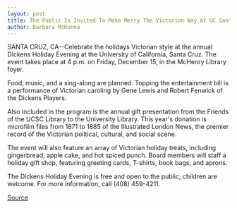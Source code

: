 ```yaml
---
layout: post
title: The Public Is Invited To Make Merry The Victorian Way At UC Santa Cruz's Annual Dickens Holiday Evening
author: Barbara McKenna
---
```


SANTA CRUZ, CA--Celebrate the holidays Victorian style at the  annual Dickens Holiday Evening at the University of California, Santa  Cruz. The event takes place at 4 p.m. on Friday, December 15, in the  McHenry Library foyer.

Food, music, and a sing-along are planned. Topping the  entertainment bill is a performance of Victorian caroling by Gene  Lewis and Robert Fenwick of the Dickens Players.

Also included in the program is the annual gift presentation  from the Friends of the UCSC Library to the University Library. This  year's donation is microfilm files from 1871 to 1885 of the  Illustrated London News, the premier record of the Victorian  political, cultural, and social scene.

The event will also feature an array of Victorian holiday  treats, including gingerbread, apple cake, and hot spiced punch. Board  members will staff a holiday gift shop, featuring greeting cards,  T-shirts, book bags, and aprons.

The Dickens Holiday Evening is free and open to the public;  children are welcome. For more information, call (408) 459-4211.

[Source](http://www1.ucsc.edu/news_events/press_releases/archive/95-96/12-95/120795-UCSC_annual_Dicken.html "Permalink to 120795-UCSC_annual_Dicken")